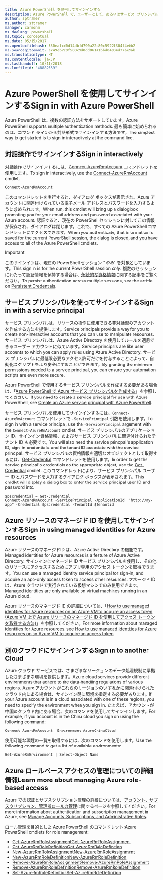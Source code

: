 ```yaml
---
title: Azure PowerShell を使用してサインインする
description: Azure PowerShell で、ユーザーとして、あるいはサービス プリンシパルまたは Azure リソースのマネージド ID を使用してサインインする方法。
author: sptramer
ms.author: sttramer
manager: carmonm
ms.devlang: powershell
ms.topic: conceptual
ms.date: 05/15/2017
ms.openlocfilehash: 530eafcd0d14dbfd790a22d80c5922f304f4e0b2
ms.sourcegitcommit: a749eb729f583c9d0dd86141bbd04984d77ae9ab
ms.translationtype: HT
ms.contentlocale: ja-JP
ms.lasthandoff: 10/11/2018
ms.locfileid: "48882539"
---
```

# <a name="sign-in-with-azure-powershell"></a><span data-ttu-id="f5c8b-103">Azure PowerShell を使用してサインインする</span><span class="sxs-lookup"><span data-stu-id="f5c8b-103">Sign in with Azure PowerShell</span></span>

<span data-ttu-id="f5c8b-104">Azure PowerShell は、複数の認証方法をサポートしています。</span><span class="sxs-lookup"><span data-stu-id="f5c8b-104">Azure PowerShell supports multiple authentication methods.</span></span> <span data-ttu-id="f5c8b-105">最も簡単に始められるのは、コマンド ラインから対話形式でサインインする方法です。</span><span class="sxs-lookup"><span data-stu-id="f5c8b-105">The simplest way to get started is to sign in interactively at the command line.</span></span>

## <a name="sign-in-interactively"></a><span data-ttu-id="f5c8b-106">対話操作でサインインする</span><span class="sxs-lookup"><span data-stu-id="f5c8b-106">Sign in interactively</span></span>

<span data-ttu-id="f5c8b-107">対話操作でサインインするには、[Connect-AzureRmAccount](/powershell/module/azurerm.profile/connect-azurermaccount) コマンドレットを使用します。</span><span class="sxs-lookup"><span data-stu-id="f5c8b-107">To sign in interactively, use the [Connect-AzureRmAccount](/powershell/module/azurerm.profile/connect-azurermaccount) cmdlet.</span></span>

```azurepowershell
Connect-AzureRmAccount
```

<span data-ttu-id="f5c8b-108">このコマンドレットを実行すると、ダイアログ ボックスが表示され、Azure アカウントに関連付けられている電子メール アドレスとパスワードを入力するように求められます。</span><span class="sxs-lookup"><span data-stu-id="f5c8b-108">When run, this cmdlet will bring up a dialog box prompting you for your email address and password associated with your Azure account.</span></span> <span data-ttu-id="f5c8b-109">認証すると、現在の PowerShell セッションに対してこの情報が保存され、ダイアログは閉じます。これで、すべての Azure PowerShell コマンドレットにアクセスできます。</span><span class="sxs-lookup"><span data-stu-id="f5c8b-109">When you authenticate, that information is saved for the current PowerShell session, the dialog is closed, and you have access to all of the Azure PowerShell cmdlets.</span></span>

> [!IMPORTANT]
> <span data-ttu-id="f5c8b-110">このサインインは、現在の PowerShell セッション "_のみ_" を対象としています。</span><span class="sxs-lookup"><span data-stu-id="f5c8b-110">This sign in is for the current PowerShell session _only_.</span></span> <span data-ttu-id="f5c8b-111">複数のセッションにわたって認証情報を保持する場合は、[永続的な資格情報](context-persistence.md)に関する記事をご覧ください。</span><span class="sxs-lookup"><span data-stu-id="f5c8b-111">To persist authentication across multiple sessions, see the article on [Persistent Credentials](context-persistence.md).</span></span>

## <a name="sign-in-with-a-service-principal"></a><span data-ttu-id="f5c8b-112">サービス プリンシパルを使ってサインインする</span><span class="sxs-lookup"><span data-stu-id="f5c8b-112">Sign in with a service principal</span></span>

<span data-ttu-id="f5c8b-113">サービス プリンシパルは、リソースの操作に使用できる非対話型のアカウントを作成する方法を提供します。</span><span class="sxs-lookup"><span data-stu-id="f5c8b-113">Service principals provide a way for you to create non-interactive accounts that you can use to manipulate resources.</span></span> <span data-ttu-id="f5c8b-114">サービス プリンシパルは、Azure Active Directory を使用してルールを適用できるユーザー アカウントに似ています。</span><span class="sxs-lookup"><span data-stu-id="f5c8b-114">Service principals are like user accounts to which you can apply rules using Azure Active Directory.</span></span> <span data-ttu-id="f5c8b-115">サービス プリンシパルに最低限必要なアクセス許可だけを付与することによって、自動化スクリプトをより安全にすることができます。</span><span class="sxs-lookup"><span data-stu-id="f5c8b-115">By granting the minimum permissions needed to a service principal, you can ensure your automation scripts are even more secure.</span></span>

<span data-ttu-id="f5c8b-116">Azure PowerShell で使用するサービス プリンシパルを作成する必要がある場合は、「[Azure PowerShell で Azure サービス プリンシパルを作成する](create-azure-service-principal-azureps.md)」を参照してください。</span><span class="sxs-lookup"><span data-stu-id="f5c8b-116">If you need to create a service principal for use with Azure PowerShell, see [Create an Azure service principal with Azure PowerShell](create-azure-service-principal-azureps.md).</span></span>

<span data-ttu-id="f5c8b-117">サービス プリンシパルを使用してサインインするには、`Connect-AzureRmAccount` コマンドレットで `-ServicePrincipal` 引数を使用します。</span><span class="sxs-lookup"><span data-stu-id="f5c8b-117">To sign in with a service principal, use the `-ServicePrincipal` argument with the `Connect-AzureRmAccount` cmdlet.</span></span> <span data-ttu-id="f5c8b-118">サービス プリンシパルのアプリケーション ID、サインイン資格情報、およびサービス プリンシパルに関連付けられたテナント ID も必要です。</span><span class="sxs-lookup"><span data-stu-id="f5c8b-118">You will also need the service princpal's application ID, sign-in credentials, and the tenant ID associate with the service principal.</span></span> <span data-ttu-id="f5c8b-119">サービス プリンシパルの資格情報を適切なオブジェクトとして取得するには、[Get-Credential](/powershell/module/microsoft.powershell.security/get-credential) コマンドレットを使用します。</span><span class="sxs-lookup"><span data-stu-id="f5c8b-119">In order to get the service principal's credentials as the appropriate object, use the [Get-Credential](/powershell/module/microsoft.powershell.security/get-credential) cmdlet.</span></span> <span data-ttu-id="f5c8b-120">このコマンドレットにより、サービス プリンシパル ユーザー ID とパスワードを入力するダイアログ ボックスが表示されます。</span><span class="sxs-lookup"><span data-stu-id="f5c8b-120">This cmdlet will display a dialog box to enter the service principal user ID and password into.</span></span>

```azurepowershell-interactive
$pscredential = Get-Credential
Connect-AzureRmAccount -ServicePrincipal -ApplicationId  "http://my-app" -Credential $pscredential -TenantId $tenantid
```

## <a name="sign-in-using-managed-identities-for-azure-resources"></a><span data-ttu-id="f5c8b-121">Azure リソースのマネージド ID を使用してサインインする</span><span class="sxs-lookup"><span data-stu-id="f5c8b-121">Sign in using managed identities for Azure resources</span></span>

<span data-ttu-id="f5c8b-122">Azure リソースのマネージドID は、Azure Active Directory の機能です。</span><span class="sxs-lookup"><span data-stu-id="f5c8b-122">Managed identities for Azure resources is a feature of Azure Active Directory.</span></span> <span data-ttu-id="f5c8b-123">サインインにマネージド ID サービス プリンシパルを使用し、その他のリソースにアクセスするためにアプリ専用のアクセス トークンを取得できます。</span><span class="sxs-lookup"><span data-stu-id="f5c8b-123">You can use a managed identity service principal for sign-in, and acquire an app-only access token to access other resources.</span></span> <span data-ttu-id="f5c8b-124">マネージド ID は、Azure クラウドで実行されている仮想マシンでのみ使用できます。</span><span class="sxs-lookup"><span data-stu-id="f5c8b-124">Managed identities are only available on virtual machines running in an Azure cloud.</span></span>

<span data-ttu-id="f5c8b-125">Azure リソースのマネージド ID の詳細については、「[How to use managed identities for Azure resources on an Azure VM to acquire an access token (Azure VM 上で Azure リソースのマネージド ID を使用してアクセス トークンを取得する方法)](/azure/active-directory/managed-identities-azure-resources/how-to-use-vm-token)」を参照してください。</span><span class="sxs-lookup"><span data-stu-id="f5c8b-125">For more information about managed identities for Azure resources, see [How to use managed identities for Azure resources on an Azure VM to acquire an access token](/azure/active-directory/managed-identities-azure-resources/how-to-use-vm-token).</span></span>

## <a name="sign-in-to-another-cloud"></a><span data-ttu-id="f5c8b-126">別のクラウドにサインインする</span><span class="sxs-lookup"><span data-stu-id="f5c8b-126">Sign in to another Cloud</span></span>

<span data-ttu-id="f5c8b-127">Azure クラウド サービスでは、さまざまなリージョンのデータ処理規制に準拠したさまざまな環境を提供します。</span><span class="sxs-lookup"><span data-stu-id="f5c8b-127">Azure cloud services provide different environments that adhere to the data-handling regulations of various regions.</span></span> <span data-ttu-id="f5c8b-128">Azure アカウントがこれらのリージョンのいずれかに関連付けられたクラウド内にある場合は、サインイン時に環境を指定する必要があります。</span><span class="sxs-lookup"><span data-stu-id="f5c8b-128">If your Azure account is in a cloud associated with one of these regions, you need to specify the environment when you sign in.</span></span> <span data-ttu-id="f5c8b-129">たとえば、アカウントが中国のクラウド内にある場合、次のコマンドを使用してサインインします。</span><span class="sxs-lookup"><span data-stu-id="f5c8b-129">For example, if you account is in the China cloud you sign on using the following command:</span></span>

```azurepowershell-interactive
Connect-AzureRmAccount -Environment AzureChinaCloud
```

<span data-ttu-id="f5c8b-130">使用可能な環境の一覧を取得するには、次のコマンドを使用します。</span><span class="sxs-lookup"><span data-stu-id="f5c8b-130">Use the following command to get a list of available environments:</span></span>

```azurepowershell-interactive
Get-AzureRmEnvironment | Select-Object Name
```

## <a name="learn-more-about-managing-azure-role-based-access"></a><span data-ttu-id="f5c8b-131">Azure ロールベース アクセスの管理についての詳細情報</span><span class="sxs-lookup"><span data-stu-id="f5c8b-131">Learn more about managing Azure role-based access</span></span>

<span data-ttu-id="f5c8b-132">Azure での認証とサブスクリプション管理の詳細については、[アカウント、サブスクリプション、管理者ロールの管理](/azure/active-directory/role-based-access-control-configure)に関するページを参照してください。</span><span class="sxs-lookup"><span data-stu-id="f5c8b-132">For more information about authentication and subscription management in Azure, see [Manage Accounts, Subscriptions, and Administrative Roles](/azure/active-directory/role-based-access-control-configure).</span></span>

<span data-ttu-id="f5c8b-133">ロール管理を目的とした Azure PowerShell のコマンドレット:</span><span class="sxs-lookup"><span data-stu-id="f5c8b-133">Azure PowerShell cmdlets for role management:</span></span>

* [<span data-ttu-id="f5c8b-134">Get-AzureRmRoleAssignment</span><span class="sxs-lookup"><span data-stu-id="f5c8b-134">Get-AzureRmRoleAssignment</span></span>](/powershell/module/AzureRM.Resources/Get-AzureRmRoleAssignment)
* [<span data-ttu-id="f5c8b-135">Get-AzureRmRoleDefinition</span><span class="sxs-lookup"><span data-stu-id="f5c8b-135">Get-AzureRmRoleDefinition</span></span>](/powershell/module/AzureRM.Resources/Get-AzureRmRoleDefinition)
* [<span data-ttu-id="f5c8b-136">New-AzureRmRoleAssignment</span><span class="sxs-lookup"><span data-stu-id="f5c8b-136">New-AzureRmRoleAssignment</span></span>](/powershell/module/AzureRM.Resources/New-AzureRmRoleAssignment)
* [<span data-ttu-id="f5c8b-137">New-AzureRmRoleDefinition</span><span class="sxs-lookup"><span data-stu-id="f5c8b-137">New-AzureRmRoleDefinition</span></span>](/powershell/module/AzureRM.Resources/New-AzureRmRoleDefinition)
* [<span data-ttu-id="f5c8b-138">Remove-AzureRmRoleAssignment</span><span class="sxs-lookup"><span data-stu-id="f5c8b-138">Remove-AzureRmRoleAssignment</span></span>](/powershell/module/AzureRM.Resources/Remove-AzureRmRoleAssignment)
* [<span data-ttu-id="f5c8b-139">Remove-AzureRmRoleDefinition</span><span class="sxs-lookup"><span data-stu-id="f5c8b-139">Remove-AzureRmRoleDefinition</span></span>](/powershell/module/AzureRM.Resources/Remove-AzureRmRoleDefinition)
* [<span data-ttu-id="f5c8b-140">Set-AzureRmRoleDefinition</span><span class="sxs-lookup"><span data-stu-id="f5c8b-140">Set-AzureRmRoleDefinition</span></span>](/powershell/moduel/AzureRM.Resources/Set-AzureRmRoleDefinition)

